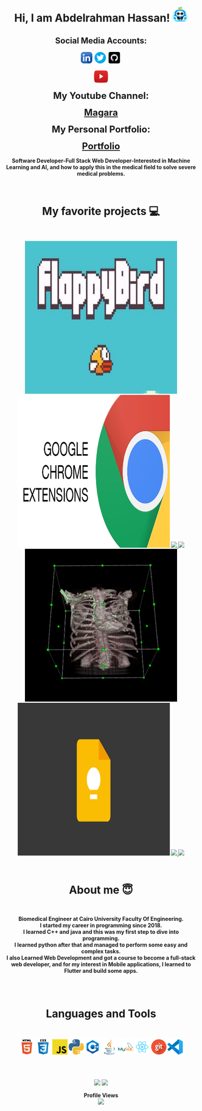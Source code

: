 <p>
  <h1 align="center"><b>Hi, I am Abdelrahman Hassan! <img src="icons/businessman.png" alt="" width="40"></h1>
</p>

<h2 align="center">Social Media Accounts:</h2>
<p align="center">
<a href="https://www.linkedin.com/in/abdelrahman-hassan278/"><img src="icons/linkedin.png" alt="LinkedIN" width="30" /></a>&nbsp;
<a href="https://twitter.com/Abdelra31429503"><img src="icons/twitter.png" width="30" alt="Twitter" /></a>&nbsp;
<a href="https://github.com/Abdelrahmanhassan1"><img src="icons/github.png" width="30" alt="Github" /></a>&nbsp;
</p>

<div align="center" >
  <a href="https://www.youtube.com/channel/UCd_rPbpKH8iRGOG-LOg-jkg"><img src="./icons/youtube-logo-png-2067.png" width="40" height="35" /></a>
  <p style="margin:15px; font-size:1.5rem">My Youtube Channel:</p>
  <a href="https://www.youtube.com/channel/UCd_rPbpKH8iRGOG-LOg-jkg" target="_blank"><p style="margin:15px; font-size:1.5rem">Magara</p></a>
</div>

<div align="center" >
  <p style="margin:15px; font-size:1.5rem">My Personal Portfolio:</p>
  <a href="https://abdelrahman-hassan-portfolio.herokuapp.com/" target="_blank"><p style="margin:15px; font-size:1.5rem">Portfolio</p></a>
</div>

<p align="center">Software Developer-Full Stack Web Developer-Interested in Machine Learning and AI, and how to apply this in the medical field to solve severe medical problems.</p><br/>

<h1 align="center">My favorite projects 💻</h1>
<br />
<p align="center">
  
  <img width="400" height="400" src="assets/flappy_bird.jpg" />
  <img width="400" height="400" src="assets/chrome extension.jpg" />

 <a href="https://github.com/Abdelrahmanhassan1/Flappy-Bird-with-Python">
  <img align="" src="https://github-readme-stats.vercel.app/api/pin/?username=Abdelrahmanhassan1&repo=Flappy-Bird-with-Python&theme=tokyonight" />
</a>

  <a href="https://github.com/Abdelrahmanhassan1/Inspirational-Quote-Chrome-Extension">
  <img align="" src="https://github-readme-stats.vercel.app/api/pin/?username=Abdelrahmanhassan1&repo=Inspirational-Quote-Chrome-Extension&theme=tokyonight" />
</a>

<img width="400" height="400" src="assets/3D-images.png" />
  <img width="400" height="400" src="assets/note keeper.png" />

<a href="https://github.com/Abdelrahmanhassan1/3D-Medical-Images-Workstation-With-vtk.js">
  <img align="" src="https://github-readme-stats.vercel.app/api/pin/?username=Abdelrahmanhassan1&repo=3D-Medical-Images-Workstation-With-vtk.js&theme=tokyonight" />
</a>

<a href="https://github.com/Abdelrahmanhassan1/Note-Keeper-React-App">
  <img align="" src="https://github-readme-stats.vercel.app/api/pin/?username=Abdelrahmanhassan1&repo=Note-Keeper-React-App&theme=tokyonight" />
</a>

</p>

<br />

<h1 align="center">About me 😇</h1>
<br />
<p align="center">
Biomedical Engineer at Cairo University Faculty Of Engineering.<br>
I started my career in programming since 2018.<br>
I learned C++ and java and this was my first step to dive into programming.<br>
I learned python after that and managed to perform some easy and complex tasks. <br>
I also Learned Web Development and got a course to become a full-stack web developer, and for my interest in Mobile applications, I learned to Flutter and build some apps.<br>
</p>
<br />
<br />
<p>
<h1 align="center"> Languages and Tools</h1>
</p>
<br />
<p align="center">
<img src="https://raw.githubusercontent.com/devicons/devicon/master/icons/html5/html5-original-wordmark.svg" alt="html5" width="40" height="40"/>
<img src="https://raw.githubusercontent.com/devicons/devicon/master/icons/css3/css3-original-wordmark.svg" alt="css3" width="40">
<img src="icons/javascript.png" width="40" alt="JAVASCRIPT" />
<img src="icons/python.png" width="40" alt="PYTHON" />
<img src="icons/c++.png" width="40" alt="C++" />
<img src="icons/java.png" width="40" alt="JAVA" />
<img src="icons/mysql.png" width="40" alt="MYSQL" />
<img src="https://raw.githubusercontent.com/github/explore/80688e429a7d4ef2fca1e82350fe8e3517d3494d/topics/react/react.png" alt="react" width="40" height="40"/>
<img src="icons/git.png" width="40" alt="GIT" />
<img alt="Visual Studio Code" width="40px" src="https://raw.githubusercontent.com/github/explore/80688e429a7d4ef2fca1e82350fe8e3517d3494d/topics/visual-studio-code/visual-studio-code.png" />
</p>
<br />

<br>

<p align="center">
<img src="https://github-readme-stats.vercel.app/api?username=Abdelrahmanhassan1&theme=radical&show_icons=true" width="480" />
<img src="https://github-readme-stats.vercel.app/api/top-langs/?username=Abdelrahmanhassan1&layout=compact&theme=radical" width="400"  />
</p>

<p align="center"> 
  Profile Views <br>
  <img src="https://profile-counter.glitch.me/Abdelrahmanhassan1/count.svg" />
</p>
